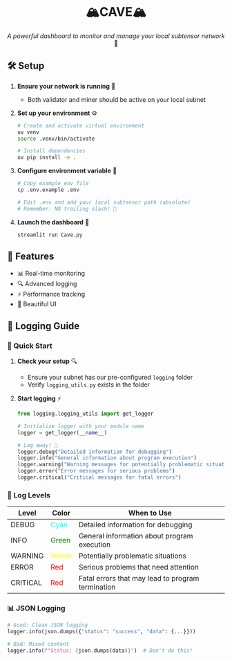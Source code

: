 <div align="center">
            
# 🏔️CAVE🏔️

</div>

<div align="center">


*A powerful dashboard to monitor and manage your local subtensor network* 🚀

</div>

## 🛠️ Setup

1. **Ensure your network is running** 🔌
   - Both validator and miner should be active on your local subnet

2. **Set up your environment** ⚙️
   ```bash
   # Create and activate virtual environment
   uv venv
   source .venv/bin/activate
   
   # Install dependencies
   uv pip install -e .
   ```

3. **Configure environment variable** 🔑
   ```bash
   # Copy example env file
   cp .env.example .env
   
   # Edit .env and add your local subtensor path (absolute)
   # Remember: NO trailing slash! 🚫
   ```

4. **Launch the dashboard** 🚀
   ```bash
   streamlit run Cave.py
   ```

## 🎯 Features

- 📊 Real-time monitoring
- 🔍 Advanced logging
- ⚡ Performance tracking
- 🎨 Beautiful UI

## 📝 Logging Guide

### 🎯 Quick Start
1. **Check your setup** 🔍
   - Ensure your subnet has our pre-configured `logging` folder
   - Verify `logging_utils.py` exists in the folder

2. **Start logging** ⚡
   ```python
   from logging.logging_utils import get_logger
   
   # Initialize logger with your module name
   logger = get_logger(__name__)
   
   # Log away! 🚀
   logger.debug("Detailed information for debugging")
   logger.info("General information about program execution")
   logger.warning("Warning messages for potentially problematic situations")
   logger.error("Error messages for serious problems")
   logger.critical("Critical messages for fatal errors")
   ```

### 🎨 Log Levels
| Level | Color | When to Use |
|-------|-------|-------------|
| DEBUG | <span style="color: cyan">Cyan</span> | Detailed information for debugging |
| INFO | <span style="color: green">Green</span> | General information about program execution |
| WARNING | <span style="color: yellow">Yellow</span> | Potentially problematic situations |
| ERROR | <span style="color: red">Red</span> | Serious problems that need attention |
| CRITICAL | <span style="color: red">Red</span> | Fatal errors that may lead to program termination |

### 📊 JSON Logging
  ```python
  # Good: Clean JSON logging
  logger.info(json.dumps({"status": "success", "data": {...}}))
  
  # Bad: Mixed content
  logger.info(f"Status: {json.dumps(data)}")  # Don't do this!
  ```
